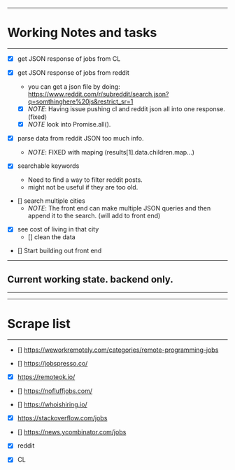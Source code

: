 ---------------------------------------------------------------
# Working Notes and tasks
---------------------------------------------------------------
* [X] get JSON response of jobs from CL

* [X] get JSON response of jobs from reddit
  - you can get a json file by doing:
  https://www.reddit.com/r/subreddit/search.json?q=somthinghere%20js&restrict_sr=1
  - [X] *NOTE*: Having issue pushing cl and reddit json all into one response. (fixed)
  - [x] *NOTE* look into Promise.all().

* [X] parse data from reddit JSON too much info.
  - *NOTE*: FIXED with maping (results[1].data.children.map...)

* [X] searchable keywords 
  - Need to find a way to filter reddit posts. 
  - might not be useful if they are too old.

* [] search multiple cities 
  - *NOTE*: The front end can make multiple JSON queries and then append it to the search. (will add to front end)

* [X] see cost of living in that city
  - [] clean the data

* [] Start building out front end

---------------------------------------------------------------
## Current working state. backend only.
---------------------------------------------------------------

---------------------------------------------------------------
# Scrape list
---------------------------------------------------------------
* [] https://weworkremotely.com/categories/remote-programming-jobs

* [] https://jobspresso.co/

* [X] https://remoteok.io/ 

* [] https://nofluffjobs.com/

* [] https://whoishiring.io/

* [X] https://stackoverflow.com/jobs 

* [] https://news.ycombinator.com/jobs

* [X] reddit

* [x] CL
